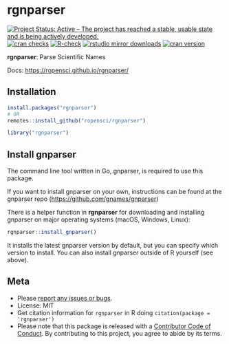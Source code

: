 
# rgnparser

[![Project Status: Active – The project has reached a stable, usable
state and is being actively
developed.](https://www.repostatus.org/badges/latest/active.svg)](https://www.repostatus.org/#active)
[![cran
checks](https://cranchecks.info/badges/worst/rgnparser)](https://cranchecks.info/pkgs/rgnparser)
[![R-check](https://github.com/ropensci/rgnparser/workflows/R-check/badge.svg)](https://github.com/ropensci/rgnparser/actions/)
[![rstudio mirror
downloads](https://cranlogs.r-pkg.org/badges/rgnparser)](https://github.com/r-hub/cranlogs.app)
[![cran
version](https://www.r-pkg.org/badges/version/rgnparser)](https://cran.r-project.org/package=rgnparser)

**rgnparser**: Parse Scientific Names

Docs: <https://ropensci.github.io/rgnparser/>

## Installation

``` r
install.packages("rgnparser")
# OR
remotes::install_github("ropensci/rgnparser")
```

``` r
library("rgnparser")
```

## Install gnparser

The command line tool written in Go, gnparser, is required to use this
package.

If you want to install gnparser on your own, instructions can be found
at the gnparser repo (<https://github.com/gnames/gnparser>)

There is a helper function in **rgnparser** for downloading and
installing gnparser on major operating systems (macOS, Windows, Linux):

``` r
rgnparser::install_gnparser()
```

It installs the latest gnparser version by default, but you can specify
which version to install. You can also install gnparser outside of R
yourself (see above).

## Meta

- Please [report any issues or
  bugs](https://github.com/ropensci/rgnparser/issues).
- License: MIT
- Get citation information for `rgnparser` in R doing
  `citation(package = 'rgnparser')`
- Please note that this package is released with a [Contributor Code of
  Conduct](https://ropensci.org/code-of-conduct/). By contributing to
  this project, you agree to abide by its terms.
